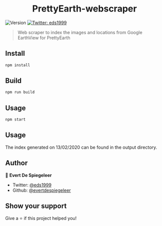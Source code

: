 <h1 align="center">PrettyEarth-webscraper</h1>
<p>
  <img alt="Version" src="https://img.shields.io/badge/version-1.0.0-blue.svg?cacheSeconds=2592000" />
  <a href="https://twitter.com/eds1999">
    <img alt="Twitter: eds1999" src="https://img.shields.io/twitter/follow/eds1999.svg?style=social" target="_blank" />
  </a>
</p>

> Web scraper to index the images and locations from Google EarthView for PrettyEarth

## Install

```sh
npm install
```

## Build

```sh
npm run build
```

## Usage

```sh
npm start
```

## Usage

The index generated on 13/02/2020 can be found in the output directory.

## Author

👤 **Evert De Spiegeleer**

* Twitter: [@eds1999](https://twitter.com/eds1999)
* Github: [@evertdespiegeleer](https://github.com/evertdespiegeleer)

## Show your support

Give a ⭐️ if this project helped you!